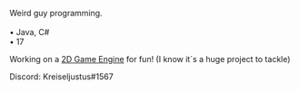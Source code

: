 Weird guy programming. <br><bR>
  • Java, C# <br>
  • 17

Working on a [2D Game Engine](https://github.com/Spitfox/Kyuubi-Engine) for fun! (I know it´s a huge project to tackle)

Discord: Kreiseljustus#1567
